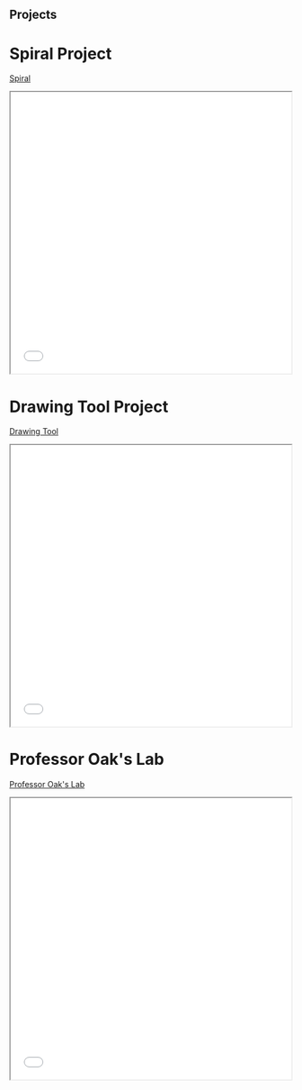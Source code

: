 ## Projects

# Spiral Project

[Spiral](./Spiral/)

<iframe src="./Spiral" width="500" height="500">
</iframe>

# Drawing Tool Project

[Drawing Tool](./Drawing_Tool/)

<iframe src="./Drawing_Tool" width="500" height="500">
</iframe>

# Professor Oak's Lab

[Professor Oak's Lab](./Professor_Oak_Lab/)

<iframe src="./Professor_Oak_Lab" width="500" height="500">
</iframe>